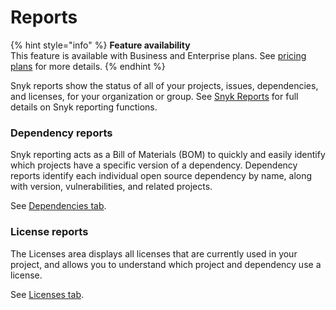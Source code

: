 # Reports

{% hint style="info" %}
**Feature availability**\
This feature is available with Business and Enterprise plans. See [pricing plans](https://snyk.io/plans/) for more details.
{% endhint %}

Snyk reports show the status of all of your projects, issues, dependencies, and licenses, for your organization or group. See [Snyk Reports](../features/snyk-reports/) for full details on Snyk reporting functions.

### Dependency reports

Snyk reporting acts as a Bill of Materials (BOM) to quickly and easily identify which projects have a specific version of a dependency. Dependency reports identify each individual open source dependency by name, along with version, vulnerabilities, and related projects.

See [Dependencies tab](../features/snyk-reports/dependencies-tab.md).

### License reports

The Licenses area displays all licenses that are currently used in your project, and allows you to understand which project and dependency use a license.

See [Licenses tab](https://docs.snyk.io/reports-1/reports/licenses-tab).
